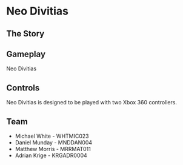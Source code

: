 # Neo Divitias

## The Story


## Gameplay
Neo Divitias 

## Controls
Neo Divitias is designed to be played with two Xbox 360 controllers.



## Team

* Michael White     - WHTMIC023
* Daniel Munday     - MNDDAN004
* Matthew Morris    - MRRMAT011
* Adrian Krige      - KRGADR0004
